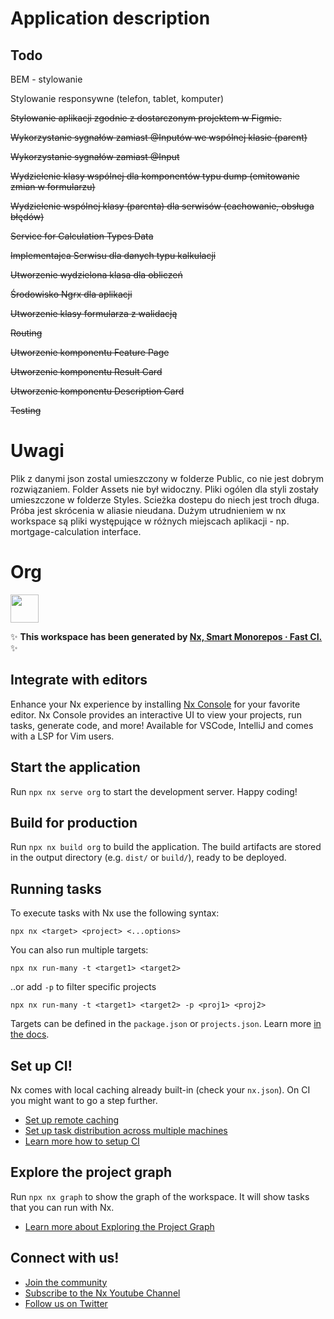 # Application description

## Todo
BEM  - stylowanie

Stylowanie responsywne (telefon, tablet, komputer)

<s>Stylowanie aplikacji zgodnie z dostarczonym projektem w Figmie.</s>

<s>Wykorzystanie sygnałów zamiast @Inputów we wspólnej klasie (parent)</s>

<s>Wykorzystanie sygnałów zamiast @Input</s>

<s>Wydzielenie klasy wspólnej dla komponentów typu dump (emitowanie zmian w  formularzu)  </s>

<s>Wydzielenie wspólnej klasy (parenta) dla serwisów (cachowanie, obsługa błędów)</s>

<s>Service for Calculation Types Data</s>

<s>Implementajca Serwisu dla danych typu kalkulacji</s> 

<s>Utworzenie wydzielona klasa dla obliczeń</s>

<s>Środowisko Ngrx dla aplikacji</s>

<s>Utworzenie klasy formularza z walidacją</s>

<s>Routing</s>

<s>Utworzenie komponentu Feature Page</s>

<s>Utworzenie komponentu Result Card</s>

<s>Utworzenie komponentu Description Card </s>

<s>Testing</s>
# Uwagi
Plik z danymi json zostal umieszczony w folderze Public, co nie jest dobrym rozwiązaniem. Folder Assets nie był widoczny.
Pliki ogólen dla styli zostały umieszczone w folderze Styles. Scieżka dostepu do niech jest troch długa. Próba jest skrócenia w aliasie nieudana.
Dużym utrudnieniem w nx workspace są pliki występujące w różnych miejscach aplikacji - np. mortgage-calculation interface.

# Org

<a alt="Nx logo" href="https://nx.dev" target="_blank" rel="noreferrer"><img src="https://raw.githubusercontent.com/nrwl/nx/master/images/nx-logo.png" width="45"></a>

✨ **This workspace has been generated by [Nx, Smart Monorepos · Fast CI.](https://nx.dev)** ✨

## Integrate with editors

Enhance your Nx experience by installing [Nx Console](https://nx.dev/nx-console) for your favorite editor. Nx Console
provides an interactive UI to view your projects, run tasks, generate code, and more! Available for VSCode, IntelliJ and
comes with a LSP for Vim users.

## Start the application

Run `npx nx serve org` to start the development server. Happy coding!

## Build for production

Run `npx nx build org` to build the application. The build artifacts are stored in the output directory (e.g. `dist/` or `build/`), ready to be deployed.

## Running tasks

To execute tasks with Nx use the following syntax:

```
npx nx <target> <project> <...options>
```

You can also run multiple targets:

```
npx nx run-many -t <target1> <target2>
```

..or add `-p` to filter specific projects

```
npx nx run-many -t <target1> <target2> -p <proj1> <proj2>
```

Targets can be defined in the `package.json` or `projects.json`. Learn more [in the docs](https://nx.dev/features/run-tasks).

## Set up CI!

Nx comes with local caching already built-in (check your `nx.json`). On CI you might want to go a step further.

- [Set up remote caching](https://nx.dev/features/share-your-cache)
- [Set up task distribution across multiple machines](https://nx.dev/nx-cloud/features/distribute-task-execution)
- [Learn more how to setup CI](https://nx.dev/recipes/ci)

## Explore the project graph

Run `npx nx graph` to show the graph of the workspace.
It will show tasks that you can run with Nx.

- [Learn more about Exploring the Project Graph](https://nx.dev/core-features/explore-graph)

## Connect with us!

- [Join the community](https://nx.dev/community)
- [Subscribe to the Nx Youtube Channel](https://www.youtube.com/@nxdevtools)
- [Follow us on Twitter](https://twitter.com/nxdevtools)
